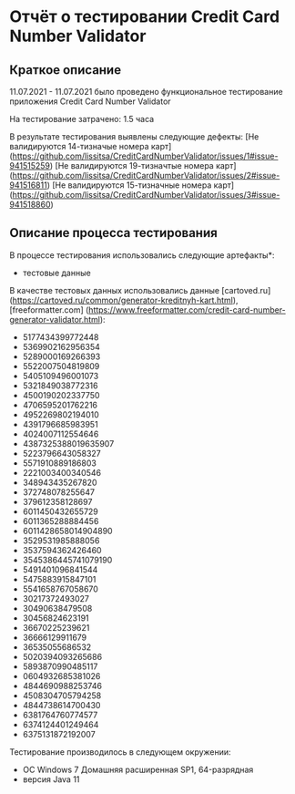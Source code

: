 # Отчёт о тестировании Credit Card Number Validator

## Краткое описание

11.07.2021 - 11.07.2021 было проведено функциональное тестирование приложения Credit Card Number Validator

На тестирование затрачено: 1.5 часа

В результате тестирования выявлены следующие дефекты:
[Не валидируются 14-тизначые номера карт] (https://github.com/lissitsa/CreditCardNumberValidator/issues/1#issue-941515259)
[Не валидируются 19-тизначтые номера карт] (https://github.com/lissitsa/CreditCardNumberValidator/issues/2#issue-941516811)
[Не валидируются 15-тизначные номера карт] (https://github.com/lissitsa/CreditCardNumberValidator/issues/3#issue-941518860)

## Описание процесса тестирования

В процессе тестирования использовались следующие артефакты*:
* тестовые данные

В качестве тестовых данных использовались данные [cartoved.ru] (https://cartoved.ru/common/generator-kreditnyh-kart.html), [freeformatter.com] (https://www.freeformatter.com/credit-card-number-generator-validator.html):
* 5177434399772448
* 5369902162956354
* 5289000169266393
* 5522007504819809
* 5405109496001073
* 5321849038772316
* 4500190202337750
* 4706595201762216
* 4952269802194010
* 4391796685983951
* 4024007112554646
* 4387325388019635907
* 5223796643058327
* 5571910889186803
* 2221003400340546
* 348943435267820
* 372748078255647
* 379612358128697
* 6011450432655729
* 6011365288884456
* 6011428658014904890
* 3529531985888056
* 3537594362426460
* 3545386445741079190
* 5491401096841544
* 5475883915847101
* 5541658767058670
* 30217372493027
* 30490638479508
* 30456824623191
* 36670225239621
* 36666129911679
* 36535055686532
* 5020394093265686
* 5893870990485117 
* 0604932685381026
* 4844690988253746
* 4508304705794258
* 4844738614700430
* 6381764760774577
* 6374124401249464
* 6375131872192007


Тестирование производилось в следующем окружении:
* ОС Windows 7 Домашняя расширенная SP1, 64-разрядная
* версия Java 11
